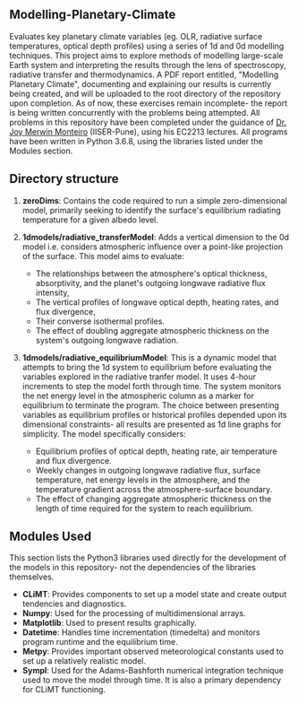 ## Modelling-Planetary-Climate
Evaluates key planetary climate variables (eg. OLR, radiative surface temperatures, optical depth profiles) using a series of 1d and 0d modelling techniques. This project aims to explore methods of modelling large-scale Earth system and interpreting the results through the lens of spectroscopy, radiative transfer and thermodynamics. A PDF report entitled, "Modelling Planetary Climate", documenting and explaining our results is currently being created, and will be uploaded to the root directory of the repository upon completion. As of now, these exercises remain incomplete- the report is being written concurrently with the problems being attempted. All problems in this repository have been completed under the guidance of [Dr. Joy Merwin Monteiro](https://joymonteiro.github.io) (IISER-Pune), using his EC2213 lectures. All programs have been written in Python 3.6.8, using the libraries listed under the Modules section.

## Directory structure
1. **zeroDims**: Contains the code required to run a simple zero-dimensional model, primarily seeking to identify the surface's equilibrium radiating temperature for a given albedo level.

2. **1dmodels/radiative_transferModel**: Adds a vertical dimension to the 0d model i.e. considers atmospheric influence over a point-like projection of the surface. This model aims to evaluate:
    * The relationships between the atmosphere's optical thickness, absorptivity, and the planet's outgoing longwave radiative flux intensity,
    * The vertical profiles of longwave optical depth, heating rates, and flux divergence,
    * Their converse isothermal profiles. 
    * The effect of doubling aggregate atmospheric thickness on the system's outgoing longwave radiation. 


3. **1dmodels/radiative_equilibriumModel**: This is a dynamic model that attempts to bring the 1d system to equilibrium before evaluating the variables explored in the radiative tranfer model. It uses 4-hour increments to step the model forth through time. The system monitors the net energy level in the atmospheric column as a marker for equilibrium to terminate the program. The choice between presenting variables as equilibrium profiles or historical profiles depended upon its dimensional constraints- all results are presented as 1d line graphs for simplicity. The model specifically considers:
    * Equilibrium profiles of optical depth, heating rate, air temperature and flux divergence. 
    * Weekly changes in outgoing longwave radiative flux, surface temperature, net energy levels in the atmosphere, and the temperature gradient across the atmosphere-surface boundary. 
    * The effect of changing aggregate atmospheric thickness on the length of time required for the system to reach equilibrium. 

## Modules Used ##
This section lists the Python3 libraries used directly for the development of the models in this repository- not the dependencies of the libraries themselves. 
* **CLiMT**: Provides components to set up a model state and create output tendencies and diagnostics.
* **Numpy**: Used for the processing of multidimensional arrays.
* **Matplotlib**: Used to present results graphically.
* **Datetime**: Handles time incrementation (timedelta) and monitors program runtime and the equilibrium time. 
* **Metpy**: Provides important observed meteorological constants used to set up a relatively realistic model.
* **Sympl**: Used for the Adams-Bashforth numerical integration technique used to move the model through time. It is also a primary dependency for CLiMT functioning.
